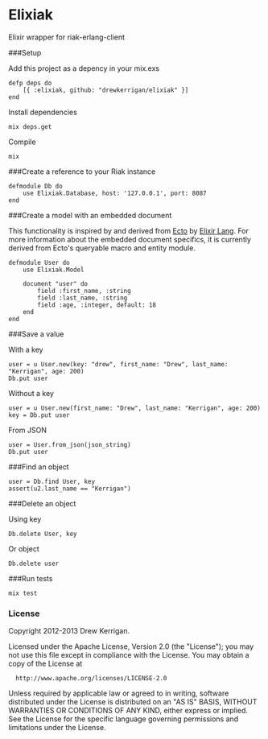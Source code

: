 # Elixiak

Elixir wrapper for riak-erlang-client

###Setup

Add this project as a depency in your mix.exs

```
defp deps do
	[{ :elixiak, github: "drewkerrigan/elixiak" }]
end
```

Install dependencies

```
mix deps.get
```

Compile

```
mix
```

###Create a reference to your Riak instance

```
defmodule Db do
	use Elixiak.Database, host: '127.0.0.1', port: 8087
end
```

###Create a model with an embedded document

This functionality is inspired by and derived from [Ecto](https://github.com/elixir-lang/ecto) by [Elixir Lang](http://elixir-lang.org/). For more information about the embedded document specifics, it is currently derived from Ecto's queryable macro and entity module.

```
defmodule User do
	use Elixiak.Model

	document "user" do
		field :first_name, :string
		field :last_name, :string
		field :age, :integer, default: 18
	end
end
```

###Save a value

With a key

```
user = u User.new(key: "drew", first_name: "Drew", last_name: "Kerrigan", age: 200)
Db.put user
```

Without a key

```
user = u User.new(first_name: "Drew", last_name: "Kerrigan", age: 200)
key = Db.put user
```

From JSON

```
user = User.from_json(json_string)
Db.put user
```

###Find an object

```
user = Db.find User, key
assert(u2.last_name == "Kerrigan")
```

###Delete an object

Using key

```
Db.delete User, key
```

Or object

```
Db.delete user
```

###Run tests

```
mix test
```

### License

Copyright 2012-2013 Drew Kerrigan.

  Licensed under the Apache License, Version 2.0 (the "License");
  you may not use this file except in compliance with the License.
  You may obtain a copy of the License at

      http://www.apache.org/licenses/LICENSE-2.0

  Unless required by applicable law or agreed to in writing, software
  distributed under the License is distributed on an "AS IS" BASIS,
  WITHOUT WARRANTIES OR CONDITIONS OF ANY KIND, either express or implied.
  See the License for the specific language governing permissions and
  limitations under the License.